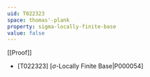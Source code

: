 ```yaml
---
uid: T022323
space: thomas'-plank
property: sigma-locally-finite-base
value: false
---
```

[[Proof]]

* [T022323] [$\sigma$-Locally Finite Base|P000054]

